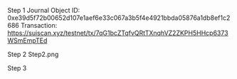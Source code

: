 Step 1
Journal Object ID:
0xe39d5f72b00652d107e1aef6e33c067a3b5f4e4921bbda05876a1db8ef1c2686
Transaction:
https://suiscan.xyz/testnet/tx/7qG1bcZTqfvQRtTXnqhVZ2ZKPH5HHcp6373WSmEmpTEd

Step 2
Step2.png

Step 3
